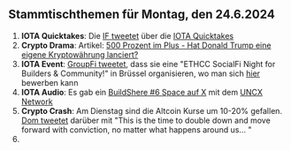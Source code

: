 ## Stammtischthemen für Montag, den 24.6.2024

1. **IOTA Quicktakes**: Die [IF tweetet](https://x.com/iota/status/1802627295305204050) über die [IOTA Quicktakes](https://x.com/i/status/1802627295305204050)
2. **Crypto Drama**: Artikel: [500 Prozent im Plus - Hat Donald Trump eine eigene Kryptowährung lanciert?](https://www.btc-echo.de/schlagzeilen/djt-hat-donald-trump-eine-eigene-kryptowaehrung-lanciert-186674/)
3. **IOTA Event**: [GroupFi tweetet](https://x.com/groupfi_ai/status/1802978142384230781), dass sie eine "ETHCC SocialFi Night for Builders & Community!" in Brüssel organisieren, wo man sich [hier](https://lu.ma/20w8tlgh) bewerben kann
4. **IOTA Audio**: Es gab ein [BuildShere #6 Space auf X](https://x.com/i/spaces/1YpKkwgolmYKj) mit dem [UNCX Network](https://x.com/UNCX_token)
5. **Crypto Crash**: Am Dienstag sind die Altcoin Kurse um 10-20% gefallen. [Dom tweetet](https://x.com/DomSchiener/status/1802967809829245434) darüber mit "This is the time to double down and move forward with conviction, no matter what happens around us... "
6. 
   
